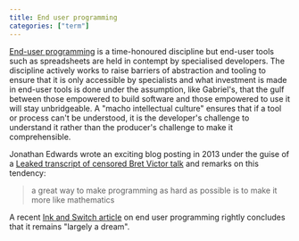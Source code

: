 ```yaml
---
title: End user programming
categories: ["term"]
---
```


[End-user programming](https://en.wikipedia.org/wiki/End-user_development) is a time-honoured discipline but end-user
tools such as spreadsheets are held in contempt by specialised developers. The discipline actively works to raise
barriers of abstraction and tooling to ensure that it is only accessible by specialists and what investment is made in
end-user tools is done under the assumption, like Gabriel's, that the gulf between those empowered to build software and
those empowered to use it will stay unbridgeable. A "macho intellectual culture" ensures that if a tool or process
can't be understood, it is the developer's challenge to understand it rather than the producer's challenge to make
it comprehensible.

Jonathan Edwards wrote an exciting blog posting in 2013 under the guise of a
[Leaked transcript of censored Bret Victor talk](https://alarmingdevelopment.org/?p=797) and remarks on this tendency:

> a great way to make programming as hard as possible is to make it more like mathematics

A recent [Ink and Switch article](https://www.inkandswitch.com/end-user-programming/) on end user programming
rightly concludes that it remains "largely a dream".
